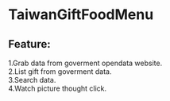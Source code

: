 # TaiwanGiftFoodMenu  
## Feature:  
1.Grab data from goverment opendata website.  
2.List gift from goverment data.  
3.Search data.  
4.Watch picture thought click.  
